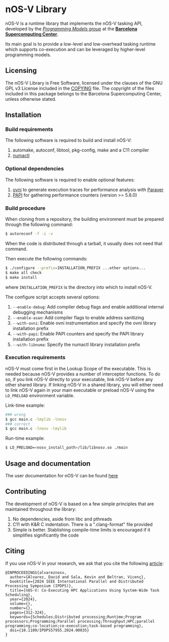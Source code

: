 # nOS-V Library

nOS-V is a runtime library that implements the nOS-V tasking API,
developed by the [*Programming Models group*](https://pm.bsc.es/)
at the [**Barcelona Supercomputing Center**](http://www.bsc.es/).

Its main goal is to provide a low-level and low-overhead tasking
runtime which supports co-execution and can be leveraged by higher-level
programming models.

## Licensing

The nOS-V Library is Free Software, licensed under the clauses of the
GNU GPL v3 License included in the [COPYING](COPYING) file.
The copyright of the files included in this package belongs to the
Barcelona Supercomputing Center, unless otherwise stated.

## Installation

### Build requirements

The following software is required to build and install nOS-V:

1. automake, autoconf, libtool, pkg-config, make and a C11 compiler
1. [numactl](http://oss.sgi.com/projects/libnuma/)

### Optional dependencies

The following software is required to enable optional features:

1. [ovni](https://github.com/bsc-pm/ovni) to generate execution traces for performance analysis with [Paraver](https://tools.bsc.es/paraver)
1. [PAPI](http://icl.utk.edu/papi/software/) for gathering performance counters (version >= 5.6.0)

### Build procedure

When cloning from a repository, the building environment must be prepared through the following command:

```sh
$ autoreconf -f -i -v
```

When the code is distributed through a tarball, it usually does not need that command.

Then execute the following commands:

```sh
$ ./configure --prefix=INSTALLATION_PREFIX ...other options...
$ make all check
$ make install
```

where `INSTALLATION_PREFIX` is the directory into which to install nOS-V.

The configure script accepts several options:

1. `--enable-debug`: Add compiler debug flags and enable additional internal debugging mechanisms
1. `--enable-asan`: Add compiler flags to enable address sanitizing
1. `--with-ovni`: Enable ovni instrumentation and specify the ovni library installation prefix
1. `--with-papi`: Enable PAPI counters and specify the PAPI library installation prefix
1. `--with-libnuma`: Specify the numactl library installation prefix

### Execution requirements

nOS-V must come first in the Lookup Scope of the executable. This is needed because nOS-V provides a number of interceptor functions. To do so, if you link nOS-V directly to your executable, link nOS-V before any other shared library. If linking nOS-V in a shared library, you will either need to link nOS-V again in your main executable or preload nOS-V using the `LD_PRELOAD` environment variable.

Link-time example:

```sh
### wrong
$ gcc main.c -lmylib -lnosv
### correct
$ gcc main.c -lnosv -lmylib
```

Run-time example:

```sh
$ LD_PRELOAD=<nosv_install_path>/lib/libnosv.so ./main
```

## Usage and documentation

The user documentation for nOS-V can be found [here](docs/index.md)

## Contributing

The development of nOS-V is based on a few simple principles that are maintained throughout the library:

1. No dependencies, aside from libc and pthreads
1. C11 with K&R C indentation. There is a ".clang-format" file provided
1. Simple is better. Stablishing compile-time limits is encouraged if it simplifies significantly the code

## Citing

If you use nOS-V in your research, we ask that you cite the following [article](https://ieeexplore.ieee.org/document/10579254):

```
@INPROCEEDINGS{alvareznosv,
  author={Álvarez, David and Sala, Kevin and Beltran, Vicenç},
  booktitle={2024 IEEE International Parallel and Distributed Processing Symposium (IPDPS)},
  title={nOS-V: Co-Executing HPC Applications Using System-Wide Task Scheduling},
  year={2024},
  volume={},
  number={},
  pages={312-324},
  keywords={Schedules;Distributed processing;Runtime;Program processors;Programming;Parallel processing;Throughput;HPC;parallel programming;co-location;co-execution;task-based programming},
  doi={10.1109/IPDPS57955.2024.00035}
}
```
